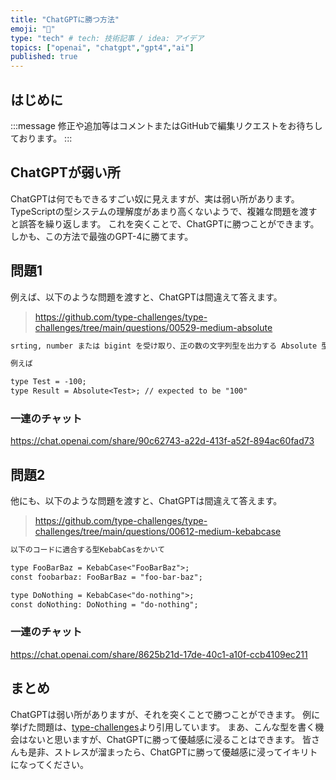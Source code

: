 ```yaml
---
title: "ChatGPTに勝つ方法"
emoji: "🌚"
type: "tech" # tech: 技術記事 / idea: アイデア
topics: ["openai", "chatgpt","gpt4","ai"]
published: true
---
```


## はじめに

:::message
修正や追加等はコメントまたはGitHubで編集リクエストをお待ちしております。
:::

## ChatGPTが弱い所

ChatGPTは何でもできるすごい奴に見えますが、実は弱い所があります。
TypeScriptの型システムの理解度があまり高くないようで、複雑な問題を渡すと誤答を繰り返します。
これを突くことで、ChatGPTに勝つことができます。
しかも、この方法で最強のGPT-4に勝てます。

## 問題1

例えば、以下のような問題を渡すと、ChatGPTは間違えて答えます。

> https://github.com/type-challenges/type-challenges/tree/main/questions/00529-medium-absolute

```txt
srting, number または bigint を受け取り、正の数の文字列型を出力する Absolute 型を実装して。

例えば

type Test = -100;
type Result = Absolute<Test>; // expected to be "100"
```

### 一連のチャット

https://chat.openai.com/share/90c62743-a22d-413f-a52f-894ac60fad73

## 問題2

他にも、以下のような問題を渡すと、ChatGPTは間違えて答えます。

> https://github.com/type-challenges/type-challenges/tree/main/questions/00612-medium-kebabcase

```txt
以下のコードに適合する型KebabCasをかいて

type FooBarBaz = KebabCase<"FooBarBaz">;
const foobarbaz: FooBarBaz = "foo-bar-baz";

type DoNothing = KebabCase<"do-nothing">;
const doNothing: DoNothing = "do-nothing";
```

### 一連のチャット

https://chat.openai.com/share/8625b21d-17de-40c1-a10f-ccb4109ec211

## まとめ

ChatGPTは弱い所がありますが、それを突くことで勝つことができます。
例に挙げた問題は、[type-challenges](https://github.com/type-challenges/type-challenges/tree/main)より引用しています。
まあ、こんな型を書く機会はないと思いますが、ChatGPTに勝って優越感に浸ることはできます。
皆さんも是非、ストレスが溜まったら、ChatGPTに勝って優越感に浸ってイキリトになってください。
